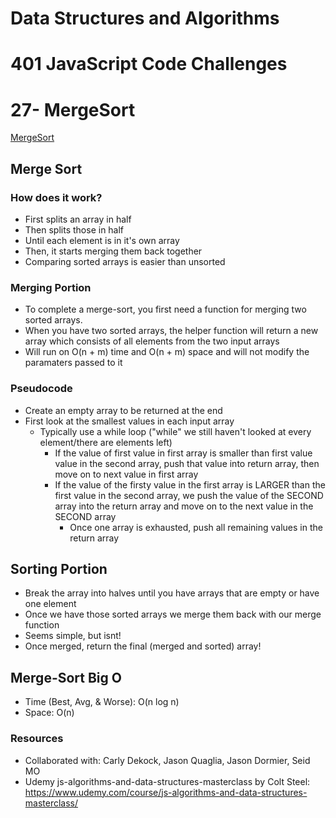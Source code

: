 # Data Structures and Algorithms
# 401 JavaScript Code Challenges

# 27- MergeSort
[MergeSort](challenges/mergeSort/mergeSort.js)

## Merge Sort
### How does it work?
- First splits an array in half
- Then splits those in half
- Until each element is in it's own array
- Then, it starts merging them back together
- Comparing sorted arrays is easier than unsorted
### Merging Portion
- To complete a merge-sort, you first need a function for merging two sorted arrays.
- When you have two sorted arrays, the helper function will return a new array which consists of all elements from the two input arrays
- Will run on O(n + m) time and O(n + m) space and will not modify the paramaters passed to it
### Pseudocode
- Create an empty array to be returned at the end
- First look at the smallest values in each input array
  - Typically use a while loop ("while" we still haven't looked at every element/there are elements left)
    - If the value of first value in first array is smaller than first value value in the second array, push that value into return array, then move on to next value in first array
    - If the value of the firsty value in the first array is LARGER than the first value in the second array, we push the value of the SECOND array into the return array and move on to the next value in the SECOND array
      - Once one array is exhausted, push all remaining values in the return array

## Sorting Portion
- Break the array into halves until you have arrays that are empty or have one element
- Once we have those sorted arrays we merge them back with our merge function
- Seems simple, but isnt!
- Once merged, return the final (merged and sorted) array!

## Merge-Sort Big O
- Time (Best, Avg, & Worse): O(n log n)
- Space: O(n)

### Resources
- Collaborated with: Carly Dekock, Jason Quaglia, Jason Dormier, Seid MO
- Udemy js-algorithms-and-data-structures-masterclass by Colt Steel: https://www.udemy.com/course/js-algorithms-and-data-structures-masterclass/